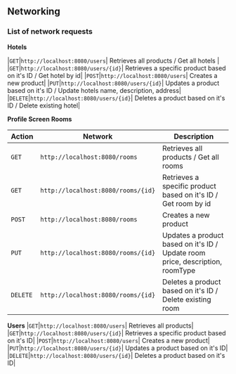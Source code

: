 ## Networking
### List of network requests

**Hotels**

|`GET`|`http://localhost:8080/users`| Retrieves all products / Get all hotels | 
|`GET`|`http://localhost:8080/users/{id}`| Retrieves a specific product based on it's ID /  Get hotel by id|
|`POST`|`http://localhost:8080/users`| Creates a new product|
|`PUT`|`http://localhost:8080/users/{id}`| Updates a product based on it's ID / Update hotels name, description, address|
|`DELETE`|`http://localhost:8080/users/{id}`| Deletes a product based on it's ID /  Delete existing hotel|

  **Profile Screen**
  **Rooms**

|Action|Network|Description| 
|---|---|---| 
|`GET`|`http://localhost:8080/rooms`| Retrieves all products / Get all rooms | 
|`GET`|`http://localhost:8080/rooms/{id}`| Retrieves a specific product based on it's ID / Get room by id|
|`POST`|`http://localhost:8080/rooms`| Creates a new product |
|`PUT`|`http://localhost:8080/rooms/{id}`| Updates a product based on it's ID / Update room price, description, roomType|
|`DELETE`|`http://localhost:8080/rooms/{id}`| Deletes a product based on it's ID / Delete existing room|

**Users**
|`GET`|`http://localhost:8080/users`| Retrieves all products| 
|`GET`|`http://localhost:8080/users/{id}`| Retrieves a specific product based on it's ID|
|`POST`|`http://localhost:8080/users`| Creates a new product|
|`PUT`|`http://localhost:8080/users/{id}`| Updates a product based on it's ID|
|`DELETE`|`http://localhost:8080/users/{id}`| Deletes a product based on it's ID|
